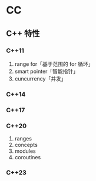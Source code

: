 # CC

## C++ 特性

### C++11

1. range for「基于范围的 for 循环」
2. smart pointer「智能指针」
3. cuncurrency「并发」

### C++14

### C++17

### C++20

1. ranges
2. concepts
3. modules
4. coroutines

### C++23
